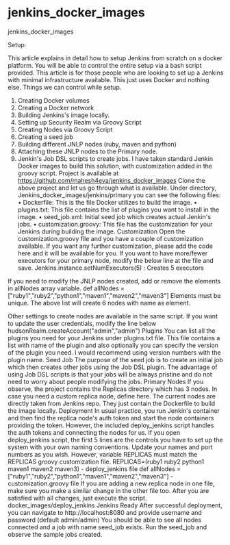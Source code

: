 # jenkins_docker_images
jenkins_docker_images

Setup: 

This article explains in detail how to setup Jenkins from scratch on a docker platform.
You will be able to control the entire setup via a bash script provided.
This article is for those people who are looking to set up a Jenkins with minimal infrastructure available. This just uses Docker and nothing else.
Things we can control while setup.
1.	Creating Docker volumes
2.	Creating a Docker network
3.	Building Jenkins's image locally.
4.	Setting up Security Realm via Groovy Script
5.	Creating Nodes via Groovy Script
6.	Creating a seed job
7.	Building different JNLP nodes (ruby, maven and python)
8.	Attaching these JNLP nodes to the Primary node.
9.	Jenkin's Job DSL scripts to create jobs.
I have taken standard Jenkin Docker images to build this solution, with customization added in the groovy script.
Project is available at https://github.com/mahesh4eva/jenkins_docker_images
Clone the above project and let us go through what is available.
Under directory, Jenkins_docker_images/jenkins/primary you can see the following files:
•	Dockerfile: This is the file Docker utilizes to build the image.
•	plugins.txt: This file contains the list of plugins you want to install in the image.
•	seed_job.xml: Initial seed job which creates actual Jenkin's jobs.
•	customization.groovy: This file has the customization for your Jenkins during building the image.
Customization
Open the customization.groovy file and you have a couple of customization available. If you want any further customization, please add the code here and it will be available for you.
If you want to have more/fewer executors for your primary node, modify the below line at the file and save.
Jenkins.instance.setNumExecutors(5) : Creates 5 executors
 




If you need to modify the JNLP nodes created, add or remove the elements in allNodes array variable.
def allNodes = ["ruby1","ruby2","python1","maven1","maven2","maven3"]
Elements must be unique. The above list will create 6 nodes with name as element.
 








Other settings to create nodes are available in the same script.
If you want to update the user credentials, modify the line below
hudsonRealm.createAccount("admin","admin")
Plugins
You can list all the plugins you need for your Jenkins under plugins.txt file.
This file contains a list with name of the plugin and also optionally you can specify the version of the plugin you need. I would recommend using version numbers with the plugin name.
Seed Job
The purpose of the seed job is to create an initial job which then creates other jobs using the Job DSL plugin. The advantage of using Job DSL scripts is that your jobs will be always pristine and do not need to worry about people modifying the jobs.
Primary Nodes
If you observe, the project contains the Replicas directory which has 3 nodes. In case you need a custom replica node, define here. The current nodes are directly taken from Jenkins repo. They just contain the Dockerfile to build the image locally.
Deployment
In usual practice, you run Jenkin's container and then find the replica node's auth token and start the node containers providing the token. However, the included deploy_jenkins script handles the auth tokens and connecting the nodes for us.
If you open deploy_jenkins script, the first 5 lines are the controls you have to set up the system with your own naming conventions.
Update your names and port numbers as you wish. However, variable REPLICAS must match the REPLICAS groovy customization file.
REPLICAS=(ruby1 ruby2 python1 maven1 maven2 maven3) - deploy_jenkins file
def allNodes = ["ruby1","ruby2","python1","maven1","maven2","maven3"] - customization.groovy file
If you are adding a new replica node in one file, make sure you make a similar change in the other file too.
After you are satisfied with all changes, just execute the script.
docker_images/deploy_jenkins
Jenkins Ready
After successful deployment, you can navigate to http://localhost:8080 and provide username and password (default admin/admin)
You should be able to see all nodes connected and a job with name seed_job exists.
Run the seed_job and observe the sample jobs created.


